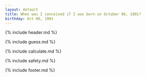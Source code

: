 ```yaml
---
layout: default
title: When was I conceived if I was born on October 06, 1901?
birthday: Oct 06, 1901
---
```


{% include header.md %}

{% include guess.md %}

{% include calculate.md %}

{% include safety.md %}

{% include footer.md %}



